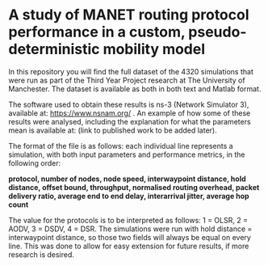 # A study of MANET routing protocol performance in a custom, pseudo-deterministic mobility model

In this repository you will find the full dataset of the 4320 simulations that were run as part of the Third Year Project research at The University of Manchester. The dataset is available as both in both text and Matlab format.

The software used to obtain these results is ns-3 (Network Simulator 3), available at: https://www.nsnam.org/ .
An example of how some of these results were analysed, including the explanation for what the parameters mean is available at: (link to published work to be added later).

The format of the file is as follows: each individual line represents a simulation, with both input parameters and performance metrics, in the following order:

**protocol, number of nodes, node speed, interwaypoint distance, hold distance, offset bound, throughput, normalised routing overhead, packet delivery ratio, average end to end delay, interarrival jitter, average hop count**

The value for the protocols is to be interpreted as follows: 1 = OLSR, 2 = AODV, 3 = DSDV, 4 = DSR. The simulations were run with hold distance = interwaypoint distance, so those two fields will always be equal on every line. This was done to allow for easy extension for future results, if more research is desired.
